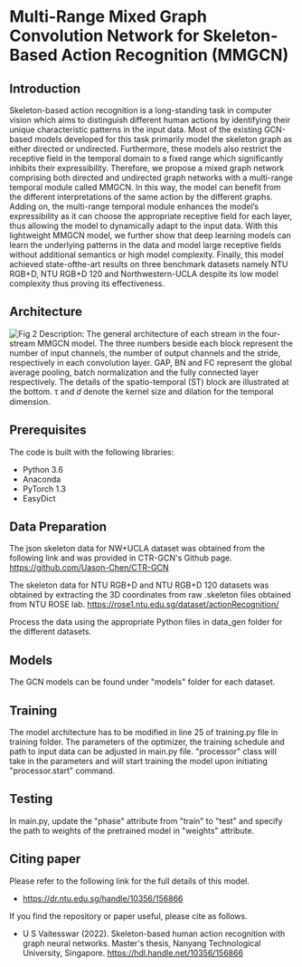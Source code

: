 # Multi-Range Mixed Graph Convolution Network for Skeleton-Based Action Recognition (MMGCN) #

## Introduction ##

Skeleton-based action recognition is a long-standing task in computer vision which aims to distinguish different human
actions by identifying their unique characteristic patterns in the input data. Most of the existing GCN-based models
developed for this task primarily model the skeleton graph as either directed or undirected. Furthermore, these models also
restrict the receptive field in the temporal domain to a fixed range which significantly inhibits their expressibility. Therefore,
we propose a mixed graph network comprising both directed and undirected graph networks with a multi-range temporal
module called MMGCN. In this way, the model can benefit from the different interpretations of the same action by the
different graphs. Adding on, the multi-range temporal module enhances the model’s expressibility as it can choose the
appropriate receptive field for each layer, thus allowing the model to dynamically adapt to the input data. With this
lightweight MMGCN model, we further show that deep learning models can learn the underlying patterns in the data and
model large receptive fields without additional semantics or high model complexity. Finally, this model achieved state-ofthe-art results on three benchmark datasets namely NTU RGB+D, NTU RGB+D 120 and Northwestern-UCLA despite its
low model complexity thus proving its effectiveness.

## Architecture ##
![Fig 2](https://user-images.githubusercontent.com/81757215/180739256-bbc367d2-c2f4-4cc2-9d60-5c39a0f8ce85.jpg)
Description: The general architecture of each stream in the four-stream MMGCN model. The three numbers
beside each block represent the number of input channels, the number of output channels and the stride,
respectively in each convolution layer. GAP, BN and FC represent the global average pooling, batch
normalization and the fully connected layer respectively. The details of the spatio-temporal (ST) block are
illustrated at the bottom. τ and 𝑑 denote the kernel size and dilation for the temporal dimension.

## Prerequisites ##
The code is built with the following libraries:

- Python 3.6
- Anaconda
- PyTorch 1.3
- EasyDict

## Data Preparation ##
The  json skeleton data for NW+UCLA dataset was obtained from the following link and was provided in CTR-GCN's Github page.
https://github.com/Uason-Chen/CTR-GCN

The skeleton data for NTU RGB+D and NTU RGB+D 120 datasets was obtained by extracting the 3D coordinates from raw .skeleton files obtained
from NTU ROSE lab.
https://rose1.ntu.edu.sg/dataset/actionRecognition/

Process the data using the appropriate Python files in data_gen folder for the different datasets.

## Models ##
The GCN models can be found under "models" folder for each dataset.

## Training ##
The model architecture has to be modified in line 25 of training.py file in training folder. The parameters of the optimizer, the training
schedule and path to input data can be adjusted in main.py file. "processor" class will take in the parameters and will start training the 
model upon initiating "processor.start" command.

## Testing ##
In main.py, update the "phase" attribute from "train" to "test" and specify the path to weights of the pretrained model in "weights" attribute.

## Citing paper ##
Please refer to the following link for the full details of this model.
- https://dr.ntu.edu.sg/handle/10356/156866

If you find the repository or paper useful, please cite as follows.
- U S Vaitesswar (2022). Skeleton-based human action recognition with graph neural networks. Master's thesis, Nanyang Technological University, Singapore. https://hdl.handle.net/10356/156866

